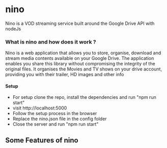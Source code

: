 # nino
Nino is a VOD streaming service built around the Google Drive API with nodeJs

### What is nino and how does it work ?
Nino is a web application that allows you to store, organise, download and stream media contents available on your Google Drive.
The application enables you share this library without compromising the integrity of the original files.
It organises the Movies and TV shows on your drive account, providing you with their trailer, HD images and other info

#### Setup
* For setup clone the repo, install the dependencies and run "npm run start"
* visit http://localhost:5000
* Follow the setup process in the browser
* Replace the nino.json file in the config folder
* Close the server and run "npm run start" 

## Some Features of nino
